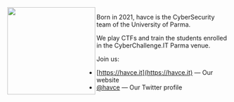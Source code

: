 <img align="left" src="https://user-images.githubusercontent.com/24835026/207057680-9d7eb821-15f1-4af3-9af7-e4c439d2bb44.png" width="200">

Born in 2021, havce is the CyberSecurity team of the University of Parma.

We play CTFs and train the students enrolled in the CyberChallenge.IT Parma
venue.

Join us:

* [https://havce.it](https://havce.it) &mdash; Our website
* [@havce](https://twitter.com/havce_ctf) &mdash; Our Twitter profile

<br clear="left"/>
